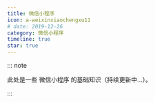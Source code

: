 ```yaml
---
title: 微信小程序
icon: a-weixinxiaochengxu11
# date: 2019-12-26
category: 微信小程序
timeline: true
star: true
---
```


::: note

此处是一些 微信小程序 的基础知识（持续更新中...）。

:::

<!-- more -->
